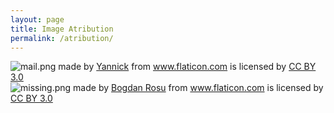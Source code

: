 ```yaml
---
layout: page
title: Image Atribution
permalink: /atribution/
---
```


<div class="atributions">

<div> <img src="{{ site.baseurl }}/images/mail.png" alt="mail.png">
made by <a href="http://www.flaticon.com/authors/yannick"
title="Yannick">Yannick</a> from <a href="http://www.flaticon.com"
title="Flaticon">www.flaticon.com</a>             is licensed by <a
href="http://creativecommons.org/licenses/by/3.0/" title="Creative Commons BY
3.0">CC BY 3.0</a></div>

<div> <img src="{{ site.baseurl }}/images/missing.png" alt="missing.png">
made by <a href="http://www.flaticon.com/authors/bogdan-rosu"
title="Bogdan Rosu">Bogdan Rosu</a> from <a href="http://www.flaticon.com"
title="Flaticon">www.flaticon.com</a>             is licensed by <a
href="http://creativecommons.org/licenses/by/3.0/" title="Creative Commons BY
3.0">CC BY 3.0</a></div>

</div>
